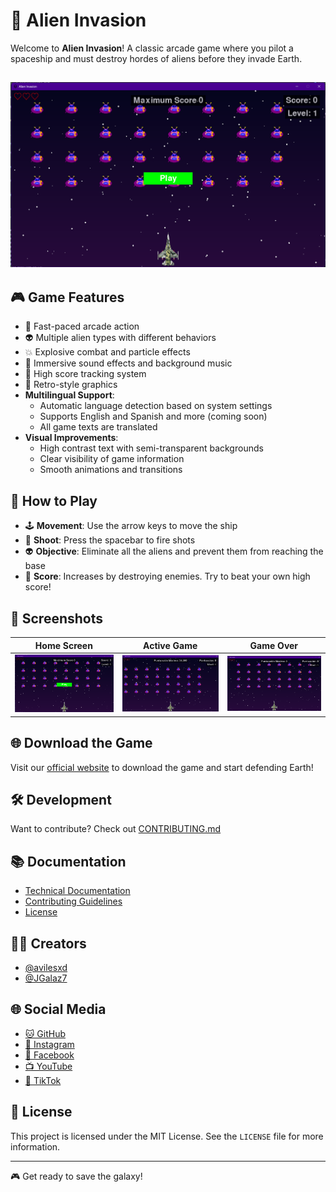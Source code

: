 # 👾 Alien Invasion

Welcome to **Alien Invasion**!
A classic arcade game where you pilot a spaceship and must destroy hordes of aliens before they invade Earth.

![Gameplay][game_start_url]
---

## 🎮 Game Features

- 🚀 Fast-paced arcade action
- 👽 Multiple alien types with different behaviors
- 💥 Explosive combat and particle effects
- 🎵 Immersive sound effects and background music
- 💯 High score tracking system
- 🎨 Retro-style graphics
- **Multilingual Support**:
  - Automatic language detection based on system settings
  - Supports English and Spanish and more (coming soon)
  - All game texts are translated
- **Visual Improvements**:
  - High contrast text with semi-transparent backgrounds
  - Clear visibility of game information
  - Smooth animations and transitions

## 🎯 How to Play

- 🕹️ **Movement**: Use the arrow keys to move the ship
- 🔫 **Shoot**: Press the spacebar to fire shots
- 👽 **Objective**: Eliminate all the aliens and prevent them from reaching the base
- 💯 **Score**: Increases by destroying enemies. Try to beat your own high score!

## 📸 Screenshots

| Home Screen | Active Game | Game Over |
|-------------|-------------|-----------|
| ![Start][game_start_url] | ![Game][game_score_url] | ![End][game_over_url] |

## 🌐 Download the Game

Visit our [official website][official website_url] to download the game and start defending Earth!

## 🛠️ Development

Want to contribute? Check out [CONTRIBUTING.md](CONTRIBUTING.md)

## 📚 Documentation

- [Technical Documentation](docs/README.md)
- [Contributing Guidelines](CONTRIBUTING.md)
- [License](LICENSE)

## 👨‍💻 Creators

- [@avilesxd][avilesxd_account_url]
- [@JGalaz7][jgalaz7_account_url]

## 🌐 Social Media

- [🐱 GitHub][github_account]
- [📸 Instagram][instagram_account]
- [📘 Facebook][facebook_account]
- [📺 YouTube][youtube_account]
- [🎵 TikTok][tiktok_account]

## 📝 License

This project is licensed under the MIT License. See the `LICENSE` file for more information.

---

🎮 Get ready to save the galaxy!

<!-- IMAGES -->
[game_start_url]: https://raw.githubusercontent.com/avilesxd/code-destroy-aliens/refs/heads/main/docs/images/game_start.png
[game_over_url]: https://raw.githubusercontent.com/avilesxd/code-destroy-aliens/refs/heads/main/docs/images/game_over.png
[game_score_url]: https://raw.githubusercontent.com/avilesxd/code-destroy-aliens/refs/heads/main/docs/images/game_score.png

<!-- GAME -->
[official website_url]: https://avilesxd.github.io/code-destroy-aliens/

<!-- CREATORS -->
[avilesxd_account_url]: http://github.com/avilesxd/
[jgalaz7_account_url]: http://github.com/JGalaz7/

<!-- SOCIAL MEDIA -->
[github_account]: http://github.com/avilesxd/
[instagram_account]: https://www.instagram.com/avilesxd/
[facebook_account]: https://www.facebook.com/ignacio.avilescardenasso
[youtube_account]: https://www.youtube.com/channel/UCYPsgamO7XeWOrXriOpJBqw
[tiktok_account]: https://www.tiktok.com/@chle_igns
